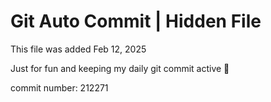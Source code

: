 # Git Auto Commit | Hidden File

This file was added Feb 12, 2025

Just for fun and keeping my daily git commit active 🤪

commit number: 212271
